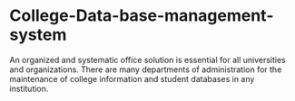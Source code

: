 # College-Data-base-management-system
 An organized and systematic office solution is essential for all universities and organizations. There are many departments of administration for the maintenance of college information and student databases in any institution.
